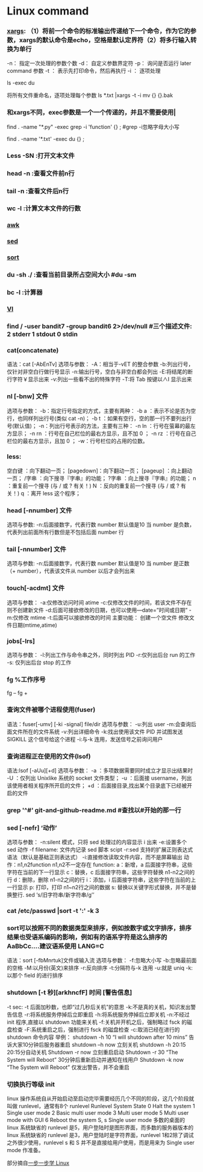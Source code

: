 # Linux command

### [xargs](http://blog.csdn.net/chenzrcd/article/details/50186881): （1）将前一个命令的标准输出传递给下一个命令，作为它的参数，xargs的默认命令是echo，空格是默认定界符（2）将多行输入转换为单行

-n： 指定一次处理的参数个数
-d： 自定义参数界定符
-p： 询问是否运行 later command 参数
-t ： 表示先打印命令，然后再执行
-i ： 逐项处理

ls -exec du

将所有文件重命名，逐项处理每个参数 ls *.txt |xargs -t -i mv {} {}.bak

### 和xargs不同，exec参数是一个一个传递的，并且不需要使用|

find . -name "*.py" -exec grep -i 'function' {} \;  #grep -i忽略字母大小写

find . -name '*.txt' -exec du {} \;

### Less -SN :打开文本文件

### head -n :查看文件前n行

### tail -n :查看文件后n行

### wc -l :计算文本文件的行数

### [awk](http://wiki.jikexueyuan.com/project/learn-linux-step-by-step/regular-expression-and-its-application.html)

### [sed](http://wiki.jikexueyuan.com/project/learn-linux-step-by-step/regular-expression-and-its-application.html)

### [sort](http://wiki.jikexueyuan.com/project/learn-linux-step-by-step/pipe-command.html)

### du -sh ./ :查看当前目录所占空间大小 #du -sm

### bc -l :计算器

### [VI](http://wiki.jikexueyuan.com/project/learn-linux-step-by-step/vim-and-vi-common-commands.html)

### find / -user bandit7 -group bandit6 2>/dev/null  #三个描述文件: 2 stderr  1 stdout 0 stdin

### cat(concatenate)

语法：cat [-AbEnTv]
选项与参数：
-A：相当于-vET 的整合参数
-b:列出行号，仅针对非空白行做行号显示
-n:输出行号，空白与非空白都会列出
-E:将结尾的断行字符￥显示出来
-v:列出一些看不出的特殊字符
-T:将 Tab 按键以∧I 显示出来

### nl [-bnw] 文件

选项与参数：
-b：指定行号指定的方式，主要有两种：
-b a ：表示不论是否为空行，也同样列出行号(类似 cat -n)；
-b t ：如果有空行，空的那一行不要列出行号(默认值)；
-n：列出行号表示的方法，主要有三种：
-n ln ：行号在萤幕的最左方显示；
-n rn ：行号在自己栏位的最右方显示，且不加 0 ；
-n rz ：行号在自己栏位的最右方显示，且加 0 ；
-w：行号栏位的占用的位数。

### less:

空白键 ：向下翻动一页；
[pagedown]：向下翻动一页；
[pageup] ：向上翻动一页；
/字串 ：向下搜寻『字串』的功能；
?字串 ：向上搜寻『字串』的功能；
n ：重复前一个搜寻 (与 / 或 ? 有关！)
N ：反向的重复前一个搜寻 (与 / 或 ? 有关！)
q ：离开 less 这个程序；

### head [-nnumber] 文件

选项与参数:
-n:后面接数字，代表行数
number 默认值是10 当 number 是负数，代表列出前面所有行数但是不包括后面 number 行

### tail [-nnumber] 文件

选项与参数:
-n:后面接数字，代表行数
number 默认值是10 当 number 是正数（+ number），代表该文件从 number 以后才会列出来

### touch[-acdmt] 文件

选项与参数：
-a:仅修改访问时间 atime
-c:仅修改文件的时间，若该文件不存在则不创建新文件
-d:后面可接欲修改的日期，也可以使用—date=”时间或日期”
-m:仅修改 mtime
-t:后面可以接欲修改的时间
主要功能：
创建一个空文件
修改文件日期(mtime,atime)

### jobs[-lrs]

选项与参数：
-l:列出工作与命令串之外，同时列出 PID
-r:仅列出后台 run 的工作
-s: 仅列出后台 stop 的工作

### fg %工作序号

fg –
fg +


### 查询文件被哪个进程使用(fuser)
语法：fuser[-umv] [-ki -signal] file/dir
选项与参数：
-u:列出 user
-m:会查询后面文件所在的文件系统
-v:列出详细命令
-k:找出使用该文件 PID 并试图发送 SIGKILL 这个信号给这个进程
-i:与-k 连用，发送信号之前询问用户

### 查询进程正在使用的文件(lsof)
语法:lsof [-aUu][+d]
选项与参数：
-a ：多项数据需要同时成立才显示出结果时
-U ：仅列出 Unixlike 系统的 socket 文件类型；
-u ：后面接 username，列出该使用者相关程序所开启的文件；
+d ：后面接目录,找出某个目录底下已经被开启的文件


### grep '^#' git-and-github-readme.md #查找以#开始的那一行

### sed [-nefr] ‘动作’
选项与参数：
-n:silent 模式，只将 sed 处理过的内容显示 i 出来
-e:设置多个 sed 动作
-f filename: 文件内记录 sed 脚本 scipt
-r:sed 支持的扩展正则表达式语法（默认是基础正则表达式）
-i:直接修改读取文件内容，而不是屏幕输出
动作：n1,n2function
n1,n2不一定存在
function:
a：新增，a 后面接字符串，这些字符在当前的下一行显示
c：替换，c 后面接字符串，这些字符替换 n1-n2之间的行
d：删除，删除 n1-n2之间的行
i：添加，i 后面接字符串，这些字符在当前的上一行显示
p: 打印，打印 n1~n2行之间的数据
s: 替换以关键字形式替换，并不是替换整行. sed ‘s/旧字符串/新字符串/g’’

### cat /etc/passwd |sort -t ':' -k 3

### sort可以按照不同的数据类型来排序，例如按数字或文字排序，排序结果也受语系编码的影响，例如有的语系字符是这么排序的 AaBbCc….建议语系使用 LANG=C
语法：sort [-fbMnrtuk]文件或输入流
选项与参数：
-f:忽略大小写
-b:忽略最前面的空格
-M:以月份(英文)来排序
-r:反向排序
-t:分隔符与-k 连用
-u:就是 uniq
-k:以那个 field 的进行排序

### shutdown [-t 秒][arkhncfF] 时间 [警告信息]
-t sec: -t 后面加秒数，也即“过几秒后关机”的意思
-k:不是真的关机，知识发出警告信息
-r:将系统服务停掉后立即重启
-h:将系统服务停掉后立即关机
-n:不经过 init 程序,直接以 shutdown 功能来关机
-f:关机并开机之后，强制略过 fsck 的磁盘检查
-F:系统重启之后，强制进行 fsck 的磁盘检查
-c:取消已经在进行的 shutdown 命令内容
举例：
shutdown -h 10 “I will shutdown after 10 mins”
告诉大家10分钟后服务器重启
shutdown –h now
立刻关机
shutdown -h 20:15
20:15分自动关机
Shutdown -r now
立刻重启启动
Shutdown -r 30 “The System will Reboot”
30分钟后重新启动并通知在线用户
Shutdown -k now “The System will Reboot”
仅发出警告，并不会重启

### 切换执行等级 init
linux 操作系统自从开始启动至启动完毕需要经历几个不同的阶段，这几个阶段就叫做 runlevel，通常有8个 runlevel
Runlevel System State
0 Halt the system
1 Single user mode
2 Basic multi user mode
3 Multi user mode
5 Multi user mode with GUI
6 Reboot the system
S, s Single user mode
多数的桌面的 linux 系统缺省的 runlevel 是5，用户登陆时是图形界面，而多数的服务器版本的linux 系统缺省的 runlevel 是3，用户登陆时是字符界面，runlevel 1和2除了调试之外很少使用，runlevel s 和 S 并不是直接给用户使用，而是用来为 Single user mode 作准备。


部分摘自[一步一步学 Linux](http://wiki.jikexueyuan.com/project/learn-linux-step-by-step/file-and-directory-management.html)
